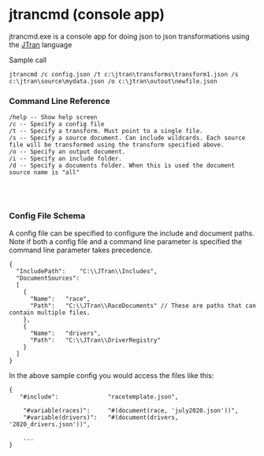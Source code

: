 # jtrancmd (console app)
   jtrancmd.exe is a console app for doing json to json transformations using the [JTran](../../blob/master/readme.md) language

Sample call

    jtrancmd /c config.json /t c:\jtran\transforms\transform1.json /s c:\jtran\source\mydata.json /o c:\jtran\outout\newfile.json



### Command Line Reference

    /help -- Show help screen
    /c -- Specify a config file
    /t -- Specify a transform. Must point to a single file.
    /s -- Specify a source document. Can include wildcards. Each source file will be transformed using the transform specified above.
    /o -- Specify an output document.
    /i -- Specify an include folder.
    /d -- Specify a documents folder. When this is used the document source name is "all"

<br><br>

### Config File Schema

A config file can be specified to configure the include and document paths. Note if both a config file and a command line parameter is specified the command line parameter takes precedence.

    {
      "IncludePath":    "C:\\JTran\\Includes",
      "DocumentSources": 
      [
        {
          "Name":   "race",
          "Path":   "C:\\JTran\\RaceDocuments" // These are paths that can contain multiple files. 
        },
        {
          "Name":   "drivers",
          "Path":   "C:\\JTran\\DriverRegistry"
        }
      ]
    }

In the above sample config you would access the files like this:

    {
       "#include":              "racetemplate.json",

        "#variable(races)":     "#(document(race, 'july2020.json'))",
        "#variable(drivers)":   "#(document(drivers, '2020_drivers.json'))",

        ...
    }
